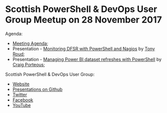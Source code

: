 # Scottish PowerShell & DevOps User Group Meetup on 28 November 2017

Agenda:

* [Meeting Agenda](https://github.com/psdevopsug/usergroup/blob/master/2017/11-November/MeetingAgenda.pptx);
* Presentation - [Monitoring DFSR with PowerShell and Nagios](https://github.com/psdevopsug/usergroup/tree/master/2017/11-November/Presentation-Monitoring_DFSR_with_PowerShell_and_Nagios_by_Tony_Roud) by [Tony Roud](https://twitter.com/anthonyroud);
* Presentation - [Managing Power BI dataset refreshes with PowerShell](https://github.com/cporteou/Presentations/tree/master/Power%20BI%20Dataset%20Alerting) by [Craig Porteous](https://craigporteous.com/);

Scottish PowerShell & DevOps User Group:

* [Website](https://psdevopsug.scot)
* [Presentations on Github](https://git.psdevopsug.scot)
* [Twitter](https://twitter.com/scotpsug)
* [Facebook](https://facebook.psdevopsug.scot)
* [YouTube](https://video.psdevopsug.scot)
